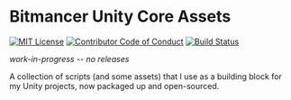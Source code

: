 # Bitmancer Unity Core Assets

[![MIT License][license-image]][license-url]
[![Contributor Code of Conduct][contributing-image]][contributing-url]
[![Build Status][travis-image]][travis-url]

_work-in-progress -- no releases_

A collection of scripts (and some assets) that I use as a building block for my Unity projects, now packaged up and open-sourced.



[license-image]: https://img.shields.io/badge/license-MIT-blue.svg
[license-url]: LICENSE.md

[contributing-image]: https://img.shields.io/badge/contributing-CoC-blue.svg
[contributing-url]: CONTRIBUTING.md

[travis-image]: https://travis-ci.org/Bit-mancer/bitmancer-unity-core.svg?branch=master
[travis-url]: https://travis-ci.org/Bit-mancer/bitmancer-unity-core
